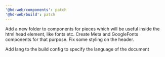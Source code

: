 ```yaml
---
'@hd-web/components': patch
'@hd-web/build': patch
---
```


Add a new folder to components for pieces which will be useful inside the html head element, like fonts etc.
Create Meta and GoogleFonts components for that purpose.
Fix some styling on the header.

Add lang to the build config to specify the language of the document
